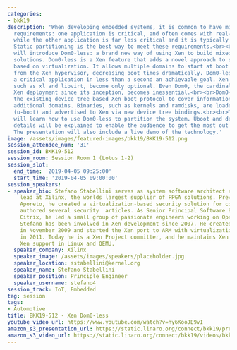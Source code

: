 ```yaml
---
categories:
- bkk19
description: 'When developing embedded systems, it is common to have mixed-criticality
  requirements: one application is critical, and often comes with real-time requirements,
  while the other application is far less critical and it is typically based on Linux.
  Static partitioning is the best way to meet these requirements.<br><br>This talk
  will introduce Dom0-less: a brand new way of using Xen to build mixed-criticality
  solutions. Dom0-less is a Xen feature that adds a novel approach to static partitioning
  based on virtualization. It allows multiple domains to start at boot time directly
  from the Xen hypervisor, decreasing boot times dramatically. Dom0-less makes booting
  a critical application in less than a second an achievable goal. Xen userspace tools,
  such as xl and libvirt, become only optional. Even Dom0, the cardinal point of every
  Xen deployment since its inception, becomes inessential.<br><br>Dom0-less extends
  the existing device tree based Xen boot protocol to cover information required by
  additional domains. Binaries, such as kernels and ramdisks, are loaded by the bootloader
  (u-boot) and advertised to Xen via new device tree bindings.<br><br>The audience
  will learn how to use Dom0-less to partition the system. Uboot and device tree configuration
  details will be explained to enable the audience to get the most out of this feature.
  The presentation will also include a live demo of the technology.'
image: /assets/images/featured-images/bkk19/BKK19-512.png
session_attendee_num: '31'
session_id: BKK19-512
session_room: Session Room 1 (Lotus 1-2)
session_slot:
  end_time: '2019-04-05 09:25:00'
  start_time: '2019-04-05 09:00:00'
session_speakers:
- speaker_bio: Stefano Stabellini serves as system software architect and virtualization
    lead at Xilinx, the worlds largest supplier of FPGA solutions. Previously, at
    Aporeto, he created a virtualization-based security solution for containers and
    authored several security  articles. As Senior Principal Software Engineer in
    Citrix, he led a small group of passionate engineers working on Open Source projects.
    Stefano has been involved in Xen development since 2007. He created libxenlight
    in November 2009 and started the Xen port to ARM with virtualization extensions
    in 2011. Today he is a Xen Project committer, and he maintains Xen on ARM and
    Xen support in Linux and QEMU.
  speaker_company: Xilinx
  speaker_image: /assets/images/speakers/placeholder.jpg
  speaker_location: sstabellini@kernel.org
  speaker_name: Stefano Stabellini
  speaker_position: Principle Engineer
  speaker_username: stefano4
session_track: IoT, Embedded
tag: session
tags:
- Automotive
title: BKK19-512 - Xen Dom0-less
youtube_video_url: https://www.youtube.com/watch?v=hy6KooJE9vI
amazon_s3_presentation_url: https://static.linaro.org/connect/bkk19/presentations/bkk19-512.pdf
amazon_s3_video_url: https://static.linaro.org/connect/bkk19/videos/bkk19-512.mp4
---
```

